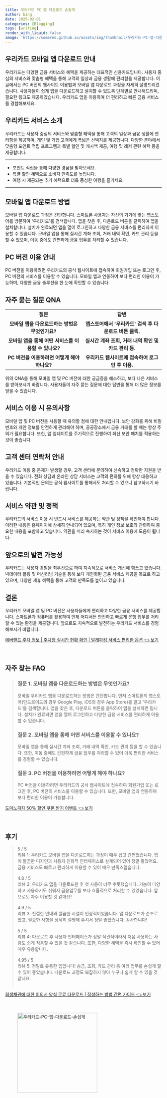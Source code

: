 ```yaml
---
title: 우리카드 PC 앱 다운로드 손쉽게
author: bing
date: 2025-02-01
categories: [Blogging]
tags: [writing]
render_with_liquid: false
image: 'https://somered.github.io/assets/img/thumbnail/우리카드-PC-앱-다운로드-손쉽게.webp'
---
```



<h2 id='우리카드 모바일 앱 다운로드 안내'>우리카드 모바일 앱 다운로드 안내</h2>

<p>우리카드는 다양한 금융 서비스와 혜택을 제공하는 대표적인 신용카드입니다. 사용자 중심의 서비스와 맞춤형 혜택을 통해 고객의 일상과 금융 생활에 편리함을 제공합니다. 이 글에서는 PC 버전의 웹사이트 이용법과 모바일 앱 다운로드 과정을 자세히 설명드리겠습니다. 사용자들이 쉽게 앱을 다운로드하고 설치할 수 있도록 단계별로 안내해드리며, 필요한 링크도 제공하겠습니다. 우리카드 앱을 이용하여 더 편리하고 빠른 금융 서비스를 경험해보세요.</p>

<h2 id='우리카드 서비스 소개'>우리카드 서비스 소개</h2>

<p>우리카드는 사용자 중심의 서비스와 맞춤형 혜택을 통해 고객의 일상과 금융 생활에 편리함을 제공하며, 개인 및 기업 고객에게 폭넓은 선택지를 제공합니다. 다양한 분야에서 맞춤형 포인트 적립 프로그램과 특별 할인 및 캐시백 제공, 여행 및 레저 관련 혜택 등을 제공합니다.</p>

<hr />

<ul>
    <li>포인트 적립을 통해 다양한 경품을 받아보세요.</li>
    <li>특별 할인 혜택으로 소비자 만족도를 높입니다.</li>
    <li>여행 시 제공되는 추가 혜택으로 더욱 풍성한 여행을 즐기세요.</li>
</ul>

<hr />

<h2 id='모바일 앱 다운로드 방법'>모바일 앱 다운로드 방법</h2>

<p>모바일 앱 다운로드 과정은 간단합니다. 스마트폰 사용자는 자신의 기기에 맞는 앱스토어를 방문하여 '우리카드'를 검색합니다. 앱을 찾은 후, 다운로드 버튼을 클릭하여 앱을 설치합니다. 설치가 완료되면 앱을 열어 로그인하고 다양한 금융 서비스를 편리하게 이용할 수 있습니다. 모바일 앱을 통해 실시간 계좌 조회, 거래 내역 확인, 카드 관리 등을 할 수 있으며, 이동 중에도 간편하게 금융 업무를 처리할 수 있습니다.</p>

<h2 id='PC 버전 이용 안내'>PC 버전 이용 안내</h2>

<p>PC 버전을 이용하려면 우리카드의 공식 웹사이트에 접속하여 회원가입 또는 로그인 후, PC 버전의 서비스를 이용할 수 있습니다. 모바일 앱과 연동하여 보다 편리한 이용이 가능하며, 다양한 금융 솔루션을 한 눈에 확인할 수 있습니다.</p>

<h2 id='자주 묻는 질문 QNA'>자주 묻는 질문 QNA</h2>

<table>
    <tr>
        <td style="text-align: center; height: 17px;"><b>질문</b></td>
        <td style="text-align: center; height: 17px;"><b>답변</b></td>
    </tr>
    <tr>
        <td style="text-align: center; height: 17px;"><b>모바일 앱을 다운로드하는 방법은 무엇인가요?</b></td>
        <td style="text-align: center; height: 17px;"><b>앱스토어에서 '우리카드' 검색 후 다운로드 버튼 클릭.</b></td>
    </tr>
    <tr>
        <td style="text-align: center; height: 17px;"><b>모바일 앱을 통해 어떤 서비스를 이용할 수 있나요?</b></td>
        <td style="text-align: center; height: 17px;"><b>실시간 계좌 조회, 거래 내역 확인 및 카드 관리 등.</b></td>
    </tr>
    <tr>
        <td style="text-align: center; height: 17px;"><b>PC 버전을 이용하려면 어떻게 해야 하나요?</b></td>
        <td style="text-align: center; height: 17px;"><b>우리카드 웹사이트에 접속하여 로그인 후 이용.</b></td>
    </tr>
</table>

<p>위의 QNA를 통해 모바일 앱 및 PC 버전에 대한 궁금증을 해소하고, 보다 나은 서비스를 받아보시기 바랍니다. 사용자들이 자주 묻는 질문에 대한 답변을 통해 더 많은 정보를 얻을 수 있습니다.</p>

<h2 id='서비스 이용 시 유의사항'>서비스 이용 시 유의사항</h2>

<p>모바일 앱 및 PC 버전을 사용할 때 유의할 점에 대한 안내입니다. 보안 강화를 위해 비밀번호와 개인 정보를 안전하게 관리해야 하며, 공공장소에서 금융 거래를 할 때는 항상 주의가 필요합니다. 또한, 앱 업데이트를 주기적으로 진행하여 최신 보안 패치를 적용하는 것이 좋습니다.</p>

<h2 id='고객 센터 연락처 안내'>고객 센터 연락처 안내</h2>

<p>우리카드 이용 중 문제가 발생할 경우, 고객 센터에 문의하여 신속하고 정확한 지원을 받을 수 있습니다. 전화 상담과 온라인 상담 서비스는 고객의 편의를 위해 항상 대응하고 있습니다. 기본적인 문의는 공식 웹사이트를 통해서도 처리할 수 있으니 참고하시기 바랍니다.</p>

<h2 id='서비스 약관 및 정책'>서비스 약관 및 정책</h2>

<p>우리카드의 서비스 이용 시 반드시 서비스를 제공하는 약관 및 정책을 확인해야 합니다. 이러한 내용은 홈페이지에 상세히 안내되어 있으며, 특히 개인 정보 보호와 관련하여 중요한 내용을 포함하고 있습니다. 약관을 미리 숙지하는 것이 서비스 이용에 도움이 됩니다.</p>

<h2 id='앞으로의 발전 가능성'>앞으로의 발전 가능성</h2>

<p>우리카드는 사용자 경험을 최우선으로 하여 지속적으로 서비스 개선에 힘쓰고 있습니다. 빅데이터 활용 및 머신러닝 기술을 통해 보다 개인화된 금융 서비스 제공을 목표로 하고 있으며, 다양한 제휴 혜택을 통해 고객의 만족도를 높이고 있습니다.</p>

<h2 id='결론'>결론</h2>

<p>우리카드 모바일 앱 및 PC 버전은 사용자들에게 편리하고 다양한 금융 서비스를 제공합니다. 스마트폰과 컴퓨터를 활용하여 언제 어디서든 안전하고 빠르게 은행 업무를 처리할 수 있는 환경을 제공합니다. 앞으로도 지속적으로 발전하는 우리카드 서비스를 경험해보시기 바랍니다.</p>


<p><a class="click-button" title="에버랜드 주차 정보 | 주차장 실시간 현황 확인 | 발레파킹 서비스 편리한 옵션" href="https://somered.github.io/posts/%EC%97%90%EB%B2%84%EB%9E%9C%EB%93%9C-%EC%A3%BC%EC%B0%A8-%EC%A0%95%EB%B3%B4-%EC%A3%BC%EC%B0%A8%EC%9E%A5-%EC%8B%A4%EC%8B%9C%EA%B0%84-%ED%98%84%ED%99%A9-%ED%99%95%EC%9D%B8-%EB%B0%9C%EB%A0%88%ED%8C%8C%ED%82%B9-%EC%84%9C%EB%B9%84%EC%8A%A4-%ED%8E%B8%EB%A6%AC%ED%95%9C-%EC%98%B5%EC%85%98/" rel="dofollow">에버랜드 주차 정보 | 주차장 실시간 현황 확인 | 발레파킹 서비스 편리한 옵션 👈 보기</a></p><br>
<h2 id='자주_찾는_FAQ'>자주 찾는 FAQ</h2>
<div itemscope="" itemtype="https://schema.org/FAQPage">
<blockquote>
<div itemscope="" itemprop="mainEntity" itemtype="https://schema.org/Question">
<h3 itemprop="name">질문 1. 모바일 앱을 다운로드하는 방법은 무엇인가요?</h3>
<div itemscope="" itemprop="acceptedAnswer" itemtype="https://schema.org/Answer">
<span itemprop="text">
<p>모바일 우리카드 앱을 다운로드하는 방법은 간단합니다. 먼저 스마트폰의 앱스토어(안드로이드의 경우 Google Play, iOS의 경우 App Store)를 열고 '우리카드'를 검색합니다. 앱을 찾은 후, 다운로드 버튼을 클릭하여 앱을 설치하면 됩니다. 설치가 완료되면 앱을 열어 로그인하고 다양한 금융 서비스를 편리하게 이용할 수 있습니다.</p>
</span>
</div>
</div>
<div itemscope="" itemprop="mainEntity" itemtype="https://schema.org/Question">
<h3 itemprop="name">질문 2. 모바일 앱을 통해 어떤 서비스를 이용할 수 있나요?</h3>
<div itemscope="" itemprop="acceptedAnswer" itemtype="https://schema.org/Answer">
<span itemprop="text">
<p>모바일 앱을 통해 실시간 계좌 조회, 거래 내역 확인, 카드 관리 등을 할 수 있습니다. 또한, 이동 중에도 간편하게 금융 업무를 처리할 수 있어 더욱 편리한 서비스를 경험할 수 있습니다.</p>
</span>
</div>
</div>
<div itemscope="" itemprop="mainEntity" itemtype="https://schema.org/Question">
<h3 itemprop="name">질문 3. PC 버전을 이용하려면 어떻게 해야 하나요?</h3>
<div itemscope="" itemprop="acceptedAnswer" itemtype="https://schema.org/Answer">
<span itemprop="text">
<p>PC 버전을 이용하려면 우리카드의 공식 웹사이트에 접속하여 회원가입 또는 로그인 후, PC 버전의 서비스를 이용할 수 있습니다. 또한, 모바일 앱과 연동하여 보다 편리한 이용이 가능합니다.</p>
</span>
</div>
</div>
</blockquote>
</div>
<p><a class="click-button" title="도미노피자 50% 할인 쿠폰 받기 이벤트" href="https://somered.github.io/posts/%EB%8F%84%EB%AF%B8%EB%85%B8%ED%94%BC%EC%9E%90-50-%ED%95%A0%EC%9D%B8-%EC%BF%A0%ED%8F%B0-%EB%B0%9B%EA%B8%B0-%EC%9D%B4%EB%B2%A4%ED%8A%B8/" rel="dofollow">도미노피자 50% 할인 쿠폰 받기 이벤트 👈 보기</a></p><br>
<h2 id='후기'>후기</h2>
<div itemscope itemtype="https://schema.org/Product">
  <blockquote>
  <div itemprop="review" itemscope itemtype="https://schema.org/Review">
      <div itemprop="reviewRating" itemscope itemtype="https://schema.org/Rating"> <span itemprop="ratingValue">5</span> / <span itemprop="bestRating">5</span> </div>
      <span itemprop="reviewBody">리뷰 1: 우리카드 모바일 앱을 다운로드하는 과정이 매우 쉽고 간편했습니다. 앱이 깔끔한 디자인과 사용자 친화적 인터페이스로 설계되어 있어 정말 좋았어요. 금융 서비스도 빠르고 편리하게 이용할 수 있어 매우 만족스럽습니다.</span>
  </div>
  <br>
  <div itemprop="review" itemscope itemtype="https://schema.org/Review">
      <div itemprop="reviewRating" itemscope itemtype="https://schema.org/Rating"> <span itemprop="ratingValue">4.8</span> / <span itemprop="bestRating">5</span> </div>
      <span itemprop="reviewBody">리뷰 2: 우리카드 앱을 다운로드한 후 첫 사용이 너무 뿌듯했습니다. 기능이 다양하고 사용하기도 쉬워서 금융업무를 보다 효율적으로 처리할 수 있었습니다. 앞으로도 자주 이용할 것 같아요!</span>
  </div>
  <br>
  <div itemprop="review" itemscope itemtype="https://schema.org/Review">
      <div itemprop="reviewRating" itemscope itemtype="https://schema.org/Rating"> <span itemprop="ratingValue">4.9</span> / <span itemprop="bestRating">5</span> </div>
      <span itemprop="reviewBody">리뷰 3: 친절한 안내와 깔끔한 시설이 인상적이었습니다. 앱 다운로드가 순조로웠고, 필요한 사항을 상세히 설명해 주셔서 정말 좋았습니다. 감사합니다!</span>
  </div>
  <br>
  <div itemprop="review" itemscope itemtype="https://schema.org/Review">
      <div itemprop="reviewRating" itemscope itemtype="https://schema.org/Rating"> <span itemprop="ratingValue">5</span> / <span itemprop="bestRating">5</span> </div>
      <span itemprop="reviewBody">리뷰 4: 다운로드 후 사용자 인터페이스가 정말 직관적이라서 처음 사용하는 사람도 쉽게 적응할 수 있을 것 같습니다. 또한, 다양한 혜택을 즉시 확인할 수 있어 매우 유용합니다.</span>
  </div>
  <br>
  <div itemprop="review" itemscope itemtype="https://schema.org/Review">
      <div itemprop="reviewRating" itemscope itemtype="https://schema.org/Rating"> <span itemprop="ratingValue">4.95</span> / <span itemprop="bestRating">5</span> </div>
      <span itemprop="reviewBody">리뷰 5: 정말로 유용한 앱입니다! 송금, 조회, 카드 관리 등 여러 업무를 손쉽게 할 수 있어 좋았습니다. 다운로드 과정도 복잡하지 않아 누구나 쉽게 할 수 있을 것 같네요.</span>
  </div>
  <br>
  </blockquote>
</div>
<p><a class="click-button" title="회생채권에 대한 이의서 양식 무료 다운로드 | 작성하는 방법 간편 가이드" href="https://somered.github.io/posts/%ED%9A%8C%EC%83%9D%EC%B1%84%EA%B6%8C%EC%97%90-%EB%8C%80%ED%95%9C-%EC%9D%B4%EC%9D%98%EC%84%9C-%EC%96%91%EC%8B%9D-%EB%AC%B4%EB%A3%8C-%EB%8B%A4%EC%9A%B4%EB%A1%9C%EB%93%9C-%EC%9E%91%EC%84%B1%ED%95%98%EB%8A%94-%EB%B0%A9%EB%B2%95-%EA%B0%84%ED%8E%B8-%EA%B0%80%EC%9D%B4%EB%93%9C/" rel="dofollow">회생채권에 대한 이의서 양식 무료 다운로드 | 작성하는 방법 간편 가이드 👈 보기</a></p><br>
<figure class="image"><img src="https://somered.github.io/assets/img/thumbnail/우리카드-PC-앱-다운로드-손쉽게.webp" alt="우리카드-PC-앱-다운로드-손쉽게" width="256" height="256"></figure>